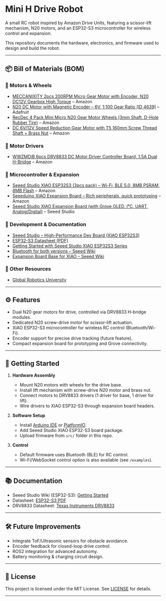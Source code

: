 # Mini H Drive Robot

A small RC robot inspired by Amazon Drive Units, featuring a scissor-lift mechanism, N20 motors, and an ESP32-S3 microcontroller for wireless control and expansion.  

This repository documents the hardware, electronics, and firmware used to design and build the robot.  

---

## 📦 Bill of Materials (BOM)

### 🔹 Motors & Wheels
- [MECCANIXITY 2pcs 200RPM Micro Gear Motor with Encoder, N20 DC12V Gearbox High Torque](https://www.amazon.com/dp/B09Q6Q6ZQB) – Amazon  
- [N20 DC Motor with Magnetic Encoder – 6V, 1:100 Gear Ratio (ID 4639)](https://www.adafruit.com/product/4639) – Adafruit  
- [RecDec 4 Pack Mini Micro N20 Gear Motor Wheels (3mm Shaft, D-Hole Rubber Tire)](https://www.amazon.com/dp/B09H1NVQH5) – Amazon  
- [DC 6V/12V Speed Reduction Gear Motor with T5 160mm Screw Thread Shaft + Brass Nut](https://www.amazon.com/dp/B09K3STYVQ) – Amazon  

### 🔹 Motor Drivers
- [WWZMDiB 6pcs DRV8833 DC Motor Driver Controller Board, 1.5A Dual H-Bridge](https://www.amazon.com/dp/B0C5W3XYMC) – Amazon  

### 🔹 Microcontroller & Expansion
- [Seeed Studio XIAO ESP32S3 (3pcs pack) – Wi-Fi, BLE 5.0, 8MB PSRAM, 8MB Flash](https://www.amazon.com/dp/B0C3ZRVFHK) – Amazon  
- [Seeeduino XIAO Expansion Board – Rich peripherals, quick prototyping](https://www.amazon.com/dp/B09WZTXS2P) – Amazon  
- [Seeed Studio XIAO Expansion Board (with Grove OLED, I²C, UART, Analog/Digital)](https://www.seeedstudio.com/Expansion-board-for-XIAO-Series-p-4869.html) – Seeed Studio  

### 🔹 Development & Documentation
- [Seeed Studio – High-Performance Dev Board (XIAO ESP32S3)](https://wiki.seeedstudio.com/xiao_esp32s3_getting_started/)  
- [ESP32-S3 Datasheet (PDF)](https://www.espressif.com/sites/default/files/documentation/esp32-s3_datasheet_en.pdf)  
- [Getting Started with Seeed Studio XIAO ESP32S3 Series](https://wiki.seeedstudio.com/xiao_esp32s3_getting_started/)  
- [Bluetooth for both versions – Seeed Wiki](https://wiki.seeedstudio.com/xiao_esp32s3_ble/)  
- [Expansion Board Base for XIAO – Seeed Wiki](https://wiki.seeedstudio.com/xiao_expansion_board/)  

### 🔹 Other Resources
- [Global Robotics University](https://globalroboticsuniversity.com)  

---

## ⚙️ Features
- Dual N20 gear motors for drive, controlled via DRV8833 H-bridge modules.  
- Dedicated N20 screw-drive motor for scissor-lift actuation.  
- XIAO ESP32-S3 microcontroller for wireless RC control (Bluetooth/Wi-Fi).  
- Encoder support for precise drive tracking (future feature).  
- Compact expansion board for prototyping and Grove connectivity.  

---

## 🚀 Getting Started

1. **Hardware Assembly**
   - Mount N20 motors with wheels for the drive base.  
   - Install lift mechanism with screw-drive N20 motor and brass nut.  
   - Connect motors to DRV8833 drivers (1 driver for base, 1 driver for lift).  
   - Wire drivers to XIAO ESP32-S3 through expansion board headers.  

2. **Software Setup**
   - Install [Arduino IDE](https://www.arduino.cc/en/software) or [PlatformIO](https://platformio.org/).  
   - Add Seeed Studio XIAO ESP32-S3 board package.  
   - Upload firmware from `src/` folder in this repo.  

3. **Control**
   - Default firmware uses Bluetooth (BLE) for RC control.  
   - Wi-Fi/WebSocket control option is also available (see `/examples`).  

---

## 📚 Documentation

- Seeed Studio Wiki (ESP32-S3): [Getting Started](https://wiki.seeedstudio.com/xiao_esp32s3_getting_started/)  
- Datasheet: [ESP32-S3 PDF](https://www.espressif.com/sites/default/files/documentation/esp32-s3_datasheet_en.pdf)  
- DRV8833 Datasheet: [Texas Instruments DRV8833](https://www.ti.com/lit/ds/symlink/drv8833.pdf)  

---

## 🛠️ Future Improvements
- Integrate ToF/Ultrasonic sensors for obstacle avoidance.  
- Encoder feedback for closed-loop drive control.  
- ROS2 integration for advanced autonomy.  
- Battery monitoring & charging circuit design.  

---

## 📜 License
This project is licensed under the MIT License. See [LICENSE](LICENSE) for details.  

---
